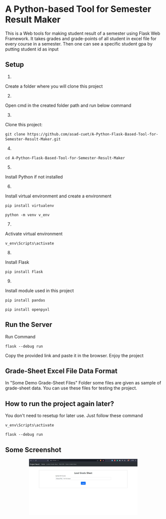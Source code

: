 # A Python-based Tool for Semester Result Maker

This is a Web tools for making student result of a semester using Flask Web Framework. 
It takes grades and grade-points of all student in excel file for every course in a semester. Then one can see a specific student gpa  by putting student id as input

## Setup

1.
Create a folder where you will clone this project

2.
Open cmd in the created folder path and run below command

3.
Clone this project:
```
git clone https://github.com/asad-cuet/A-Python-Flask-Based-Tool-for-Semester-Result-Maker.git
```

4.
```
cd A-Python-Flask-Based-Tool-for-Semester-Result-Maker
```

5.
Install Python if not installed

6.
Install virtual environment and create a environment
```
pip install virtualenv
```
```
python -m venv v_env
```
7.
Activate virtual environment
```
v_env\Scripts\activate
```

8.
Install Flask
```
pip install Flask
```

9.
Install module used in this project
```
pip install pandas
```
```
pip install openpyxl
```

## Run the Server
Run Command
```
flask --debug run
```
Copy the provided link and paste it in the browser. Enjoy the project

## Grade-Sheet Excel File Data Format
In "Some Demo Grade-Sheet Files" Folder some files are given as sample of grade-sheet data.
You can use these files for testing the project.


## How to run the project again later?
You don't need to resetup for later use. Just follow these command

```
v_env\Scripts\activate
```
```
flask --debug run
```

## Some Screenshot

<p align="center">
  <img src="https://github.com/asad-cuet/A-Python-Flask-Based-Tool-for-Semester-Result-Maker/blob/main/screenshot/demo_1.jpg" width="350" title="hover text">
</p>

